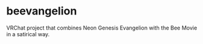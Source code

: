 # beevangelion
VRChat project that combines Neon Genesis Evangelion with the Bee Movie in a satirical way.
